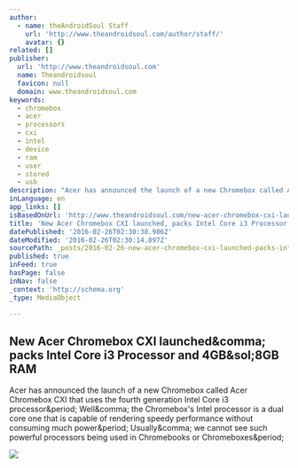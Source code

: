 ```yaml
---
author:
  - name: theAndroidSoul Staff
    url: 'http://www.theandroidsoul.com/author/staff/'
    avatar: {}
related: []
publisher:
  url: 'http://www.theandroidsoul.com'
  name: Theandroidsoul
  favicon: null
  domain: www.theandroidsoul.com
keywords:
  - chromebox
  - acer
  - processors
  - cxi
  - intel
  - device
  - ram
  - user
  - stored
  - usb
description: "Acer has announced the launch of a new Chromebox called Acer Chromebox CXI that uses the fourth generation Intel Core i3 processor. Well, the Chromebox's Intel processor is a dual core one that is capable of rendering speedy performance without consuming much power. Usually, we cannot see such powerful processors being used in Chromebooks or Chromeboxes."
inLanguage: en
app_links: []
isBasedOnUrl: 'http://www.theandroidsoul.com/new-acer-chromebox-cxi-launched-packs-intel-core-i3-processor-4gb8gb-ram-73479/'
title: 'New Acer Chromebox CXI launched, packs Intel Core i3 Processor and 4GB/8GB RAM'
datePublished: '2016-02-26T02:30:38.986Z'
dateModified: '2016-02-26T02:30:14.897Z'
sourcePath: _posts/2016-02-26-new-acer-chromebox-cxi-launched-packs-intel-core-i3-process.md
published: true
inFeed: true
hasPage: false
inNav: false
_context: 'http://schema.org'
_type: MediaObject

---
```

<article style=""><h1>New Acer Chromebox CXI launched&amp;comma; packs Intel Core i3 Processor and 4GB&amp;sol;8GB RAM</h1><p>Acer has announced the launch of a new Chromebox called Acer Chromebox CXI that uses the fourth generation Intel Core i3 processor&amp;period; Well&amp;comma; the Chromebox's Intel processor is a dual core one that is capable of rendering speedy performance without consuming much power&amp;period; Usually&amp;comma; we cannot see such powerful processors being used in Chromebooks or Chromeboxes&amp;period;</p><img src="http://www.theandroidsoul.com/wp-content/uploads/2015/03/702x517xacer-chromebox-cxi.jpg.pagespeed.ic.9_VvHrcd_f.jpg" /></article>